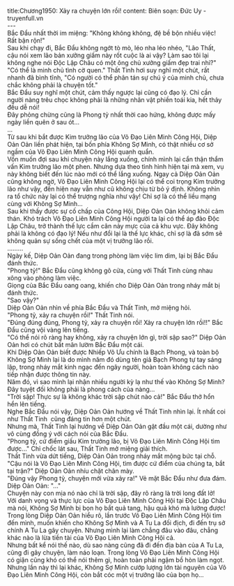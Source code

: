 title:Chương1950: Xảy ra chuyện lớn rồi!
content:
Biên soạn: Đức Uy - truyenfull.vn<br>---<br>Bắc Đẩu nhất thời im miệng: "Không không không, đệ bề bộn nhiều việc! Rất bận rộn!"<br>Sau khi chạy đi, Bắc Đẩu không ngớt tò mò, léo nha léo nhéo, "Lão Thất, cậu nói xem lão bản xưởng giấm này rốt cuộc là ai vậy? Làm sao tôi lại không nghe nói Độc Lập Châu có một ông chủ xưởng giấm đẹp trai nhỉ?"<br>"Có thể là minh chủ tình cờ quen." Thất Tinh hơi suy nghĩ một chút, rất nhanh đã bình tĩnh, "Có người có thể phân tán sự chú ý của minh chủ, chưa chắc không phải là chuyện tốt."<br>Bắc Đẩu suy nghĩ một chút, cảm thấy ngược lại cũng có đạo lý. Chỉ cần người nàng trêu chọc không phải là những nhân vật phiền toái kia, hết thảy đều dễ nói!<br>Đây phỏng chừng cũng là Phong tỷ nhất thời cao hứng, không được mấy ngày liền quên ở sau ót...<br>...<br>Từ sau khi bắt được Kim trưởng lão của Võ Đạo Liên Minh Công Hội, Diệp Oản Oản liền phát hiện, tại bốn phía Không Sợ Minh, có thật nhiều cơ sở ngầm của Võ Đạo Liên Minh Công Hội quanh quẩn.<br>Vốn muốn đợi sau khi chuyện này lắng xuống, chính mình lại cẩn thận thẩm vấn Kim trưởng lão một phen. Nhưng dựa theo tình hình hiện tại mà xem, vụ này không biết đến lúc nào mới có thể lắng xuống. Ngay cả Diệp Oản Oản cũng không ngờ, Võ Đạo Liên Minh Công Hội lại có thể coi trọng Kim trưởng lão như vậy, đến hiện nay vẫn như cũ không chịu từ bỏ ý định. Không nhìn ra tổ chức này lại có thể trượng nghĩa như vậy! Chỉ sợ là có thể liều mạng cùng với Không Sợ Minh…<br>Sau khi thấy được sự cố chấp của Công Hội, Diệp Oản Oản không khỏi cảm thán. Khó trách Võ Đạo Liên Minh Công Hội người ta lại có thể áp đảo Độc Lập Châu, trở thành thế lực cầm cân nảy mực của cả khu vực. Đây không phải là không có đạo lý! Nếu như đổi lại là thế lực khác, chỉ sợ là đã sớm sẽ không quản sự sống chết của một vị trưởng lão rồi.<br>………<br>Ngày kế, Diệp Oản Oản đang trong phòng làm việc lim dim, lại bị Bắc Đẩu đánh thức.<br>"Phong tỷ!" Bắc Đẩu cũng không gõ cửa, cùng với Thất Tinh cùng nhau xông vào phòng làm việc.<br>Giọng của Bắc Đẩu oang oang, khiến cho Diệp Oản Oản trong nháy mắt bị đánh thức.<br>"Sao vậy?"<br>Diệp Oản Oản nhìn về phía Bắc Đẩu và Thất Tinh, mở miệng hỏi.<br>"Phong tỷ, xảy ra chuyện rồi!" Thất Tinh nói.<br>"Đúng đúng đúng, Phong tỷ, xảy ra chuyện rồi! Xảy ra chuyện lớn rồi!!" Bắc Đẩu cũng vội vàng lên tiếng.<br>"Có thể nói rõ ràng hay không, xảy ra chuyện lớn gì, trời sập sao?" Diệp Oản Oản hơi có chút bất mãn lườm Bắc Đẩu một cái.<br>Khi Diệp Oản Oản biết được Nhiếp Vô Ưu chính là Bạch Phong, và toàn bộ Không Sợ Minh lại là do mình năm đó dùng tên giả Bạch Phong tự tay sáng lập, trong nháy mắt kinh ngạc đến ngây người, hoàn toàn không cách nào tiếp nhận được thông tin này.<br>Năm đó, vì sao mình lại nhận nhiều người kỳ lạ như thế vào Không Sợ Minh? Đây tuyệt đối không phải là phong cách của nàng…<br>"Trời sập! Thực sự là không khác trời sập chút nào cả!" Bắc Đẩu thở hổn hển lên tiếng.<br>Nghe Bắc Đẩu nói vậy, Diệp Oản Oản hướng về Thất Tinh nhìn lại. Ít nhất coi như Thất Tinh  cũng đáng tin hơn một chút.<br>Nhưng mà, Thất Tinh lại hướng về Diệp Oản Oản gật đầu một cái, dường như vô cùng đồng ý với cách nói của Bắc Đẩu.<br>"Phong tỷ, cứ điểm giấu Kim trưởng lão, bị Võ Đạo Liên Minh Công Hội tìm được..." Chỉ chốc lát sau, Thất Tinh mở miệng giải thích.<br>Thất Tinh vừa dứt tiếng, Diệp Oản Oản trong nháy mắt mộng bức tại chỗ.<br>"Cậu nói là Võ Đạo Liên Minh Công Hội, tìm được cứ điểm của chúng ta, bắt tại trận?" Diệp Oản Oản nhíu chặt chân mày.<br>"Đúng vậy Phong tỷ, chuyện mới vừa xảy ra!" Vẻ mặt Bắc Đẩu như đưa đám.<br>Diệp Oản Oản: "..."<br>Chuyện này con mịa nó nào chỉ là trời sập, đây rõ ràng là trời long đất lở!<br>Với danh vọng và thực lực của Võ Đạo Liên Minh Công Hội tại Độc Lập Châu mà nói, Không Sợ Minh bị bọn họ bắt quả tang, hậu quả khó mà lường được!<br>Trong lòng Diệp Oản Oản hiểu rõ, lần trước Võ Đạo Liên Minh Công Hội tìm đến mình, muốn khiến cho Không Sợ Minh và A Tu La đối địch, đi đến trụ sở chính A Tu La gây chuyện. Nhưng mình lại làm chẳng đâu vào đâu, chẳng khác nào là lừa tiền tài của Võ Đạo Liên Minh Công Hội cả.<br>Nhưng bất kể nói thế nào, dù sao nàng cũng đã đi đến địa bàn của A Tu La, cũng đi gây chuyện, làm náo loạn. Trong lòng Võ Đạo Liên Minh Công Hội có giận cũng khó có thể nói thêm gì, hoàn toàn phải ngậm bồ hòn làm ngọt.<br>Nhưng lần này thì lại khác, Không Sợ Minh cướp lượng lớn tài nguyên của Võ Đạo Liên Minh Công Hội, còn bắt cóc một vị trưởng lão của bọn họ…